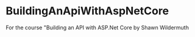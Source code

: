 # BuildingAnApiWithAspNetCore
For the course "Building an API with ASP.Net Core by Shawn Wildermuth
